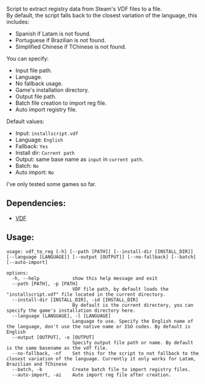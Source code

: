 Script to extract registry data from Steam's VDF files to a file.  
By default, the script falls back to the closest variation of the language, this includes:

- Spanish if Latam is not found.
- Portuguese if Brazilian is not found.
- Simplified Chinese if TChinese is not found.

You can specify:

- Input file path.
- Language.
- No fallback usage.
- Game's installation directory.
- Output file path.
- Batch file creation to import reg file.
- Auto import registry file.

Default values:

- Input: `installscript.vdf`
- Language: `English`
- Fallback: `Yes`
- Install dir: `Current path`
- Output: same base name as `input` in `current path`.
- Batch: `No`
- Auto import: `No`

I've only tested some games so far.

Dependencies:
---------------------------------------
- [VDF](https://pypi.org/project/vdf/)

Usage:
---------------------------------------

```
usage: vdf_to_reg [-h] [--path [PATH]] [--install-dir [INSTALL_DIR]] [--language [LANGUAGE]] [--output [OUTPUT]] [--no-fallback] [--batch] [--auto-import]

options:
  -h, --help            show this help message and exit
  --path [PATH], -p [PATH]
                        VDF file path, by default loads the "installscript.vdf" file located in the current directory.
  --install-dir [INSTALL_DIR], -id [INSTALL_DIR]
                        By default is the current directory, you can specify the game's installation directory here.
  --language [LANGUAGE], -l [LANGUAGE]
                        Language to use. Specify the English name of the language, don't use the native name or ISO codes. By default is English
  --output [OUTPUT], -o [OUTPUT]
                        Specify output file path or name. By default is the same basename as the vdf file.
  --no-fallback, -nf    Set this for the script to not fallback to the closest variation of the language. Currently it only works for Latam, Brazilian and TChinese
  --batch, -b           Create batch file to import registry files.
  --auto-import, -ai    Auto import reg file after creation.
```
